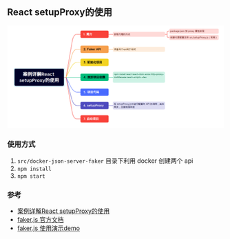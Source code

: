 ## React setupProxy的使用

![React setupProxy](./react-setupproxy-image.png)

### 使用方式

1. `src/docker-json-server-faker` 目录下利用 docker 创建两个 api
2. `npm install`
3. `npm start`


### 参考

- [案例详解React setupProxy的使用](https://juejin.cn/post/7102982599848493063)
- [faker.js 官方文档](https://fakerjs.dev/guide/)
- [faker.js 使用演示demo](https://github.com/zjy4fun/faker-api-demo)